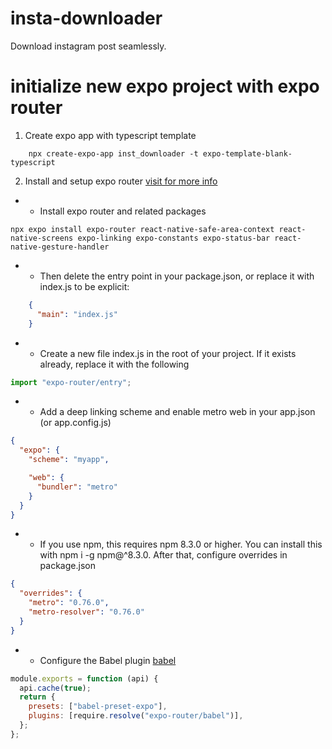 # insta-downloader
Download instagram post seamlessly.
# initialize new expo project with expo router
1. Create expo app with typescript template
``` shell
    npx create-expo-app inst_downloader -t expo-template-blank-typescript
```
2. Install and setup expo router [visit for more info](https://expo.github.io/router/docs/)
- - Install expo router and related packages
```	shell
npx expo install expo-router react-native-safe-area-context react-native-screens expo-linking expo-constants expo-status-bar react-native-gesture-handler
```
- - Then delete the entry point in your package.json, or replace it with index.js to be explicit:
``` json
	{
	  "main": "index.js"
	}
```
- - Create a new file index.js in the root of your project. If it exists already, replace it with the following
``` ts
import "expo-router/entry";
```
- - Add a deep linking scheme and enable metro web in your app.json (or app.config.js)
``` json
{
  "expo": {
    "scheme": "myapp",

    "web": {
      "bundler": "metro"
    }
  }
}
```
- - If you use npm, this requires npm 8.3.0 or higher. You can install this with npm i -g npm@^8.3.0. After that, configure overrides in package.json
``` json
{
  "overrides": {
    "metro": "0.76.0",
    "metro-resolver": "0.76.0"
  }
}
```
- - Configure the Babel plugin [babel](babel.config.js)
``` js
module.exports = function (api) {
  api.cache(true);
  return {
    presets: ["babel-preset-expo"],
    plugins: [require.resolve("expo-router/babel")],
  };
};
```